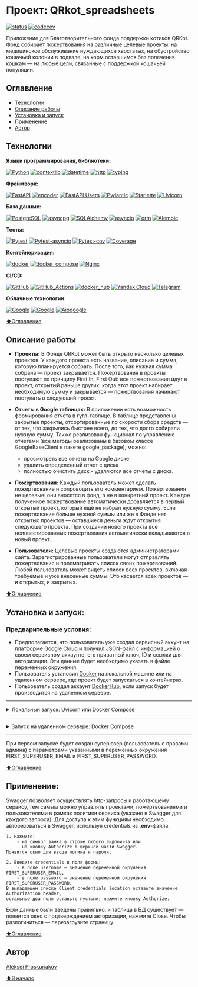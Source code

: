 # Проект: QRkot_spreadsheets
[![status](https://github.com/alexpro2022/QRkot_spreadsheets/actions/workflows/main.yml/badge.svg)](https://github.com/alexpro2022/QRkot_spreadsheets/actions)
[![codecov](https://codecov.io/gh/alexpro2022/QRkot_spreadsheets/branch/main/graph/badge.svg?token=Y2OZTRV4CP)](https://codecov.io/gh/alexpro2022/QRkot_spreadsheets)

Приложение для Благотворительного фонда поддержки котиков QRKot. 
Фонд собирает пожертвования на различные целевые проекты: на медицинское обслуживание нуждающихся хвостатых, на обустройство кошачьей колонии в подвале, на корм оставшимся без попечения кошкам — на любые цели, связанные с поддержкой кошачьей популяции.


## Оглавление
- [Технологии](#технологии)
- [Описание работы](#описание-работы)
- [Установка и запуск](#установка-и-запуск)
- [Применение](#применение)
- [Автор](#автор)


## Технологии


**Языки программирования, библиотеки:**

[![Python](https://img.shields.io/badge/python-3.7%20%7C%203.8%20%7C%203.9%20%7C%203.10%20%7C%203.11-blue?logo=python)](https://www.python.org/)
[![contextlib](https://img.shields.io/badge/-contextlib-464646?logo=Python)](https://docs.python.org/3/library/contextlib.html)
[![datetime](https://img.shields.io/badge/-datetime-464646?logo=Python)](https://docs.python.org/3/library/datetime.html)
[![http](https://img.shields.io/badge/-http-464646?logo=Python)](https://docs.python.org/3/library/http.html)
[![typing](https://img.shields.io/badge/-typing-464646?logo=Python)](https://docs.python.org/3/library/typing.html)


**Фреймворк:**

[![FastAPI](https://img.shields.io/badge/-FastAPI-464646?logo=fastapi)](https://fastapi.tiangolo.com/)
[![encoder](https://img.shields.io/badge/-FastAPI_encoder-464646?logo=fastapi)](https://fastapi.tiangolo.com/tutorial/encoder/)
[![FastAPI Users](https://img.shields.io/badge/-FastAPI_Users-464646?logo=fastapi)](https://fastapi-users.github.io/fastapi-users/10.4/)
[![Pydantic](https://img.shields.io/badge/-Pydantic-464646?logo=Pydantic)](https://docs.pydantic.dev/)
[![Starlette](https://img.shields.io/badge/-Starlette-464646?logo=Starlette)](https://pypi.org/project/starlette/)
[![Uvicorn](https://img.shields.io/badge/-Uvicorn-464646?logo=Uvicorn)](https://www.uvicorn.org/) 


**База данных:**

[![PostgreSQL](https://img.shields.io/badge/-PostgreSQL-464646?logo=PostgreSQL)](https://www.postgresql.org/)
[![asyncpg](https://img.shields.io/badge/-asyncpg-464646?logo=PostgreSQL)](https://pypi.org/project/asyncpg/)
[![SQLAlchemy](https://img.shields.io/badge/-SQLAlchemy-464646?logo=sqlalchemy)](https://www.sqlalchemy.org/)
[![asyncio](https://img.shields.io/badge/-asyncio-464646?logo=sqlalchemy)](https://docs.sqlalchemy.org/en/14/orm/extensions/asyncio.html)
[![orm](https://img.shields.io/badge/-orm-464646?logo=sqlalchemy)](https://docs.sqlalchemy.org/en/14/orm/quickstart.html)
[![Alembic](https://img.shields.io/badge/-Alembic-464646?logo=alembic)](https://alembic.sqlalchemy.org/en/latest/)


**Тесты:**

[![Pytest](https://img.shields.io/badge/-Pytest-464646?logo=Pytest)](https://docs.pytest.org/en/latest/)
[![Pytest-asyncio](https://img.shields.io/badge/-Pytest--asyncio-464646?logo=Pytest)](https://pypi.org/project/pytest-asyncio/)
[![Pytest-cov](https://img.shields.io/badge/-Pytest--cov-464646?logo=Pytest)](https://pytest-cov.readthedocs.io/en/latest/)
[![Coverage](https://img.shields.io/badge/-Coverage-464646?logo=Python)](https://coverage.readthedocs.io/en/latest/)


**Контейнеризация:**

[![docker](https://img.shields.io/badge/-Docker-464646?logo=docker)](https://www.docker.com/)
[![docker_compose](https://img.shields.io/badge/-Docker%20Compose-464646?logo=docker)](https://docs.docker.com/compose/)
[![Nginx](https://img.shields.io/badge/-NGINX-464646?logo=NGINX)](https://nginx.org/ru/)


**CI/CD:**

[![GitHub](https://img.shields.io/badge/-GitHub-464646?logo=GitHub)](https://docs.github.com/en)
[![GitHub_Actions](https://img.shields.io/badge/-GitHub_Actions-464646?logo=GitHub)](https://docs.github.com/en/actions)
[![docker_hub](https://img.shields.io/badge/-Docker_Hub-464646?logo=docker)](https://hub.docker.com/)
[![Yandex.Cloud](https://img.shields.io/badge/-Yandex.Cloud-464646?logo=Yandex)](https://cloud.yandex.ru/)
[![Telegram](https://img.shields.io/badge/-Telegram-464646?logo=Telegram)](https://core.telegram.org/api)


**Облачные технологии:**

[![Google](https://img.shields.io/badge/-Google_Cloud_Drive-464646?logo=google)](https://developers.google.com/drive)
[![Google](https://img.shields.io/badge/-Google_Cloud_Sheets-464646?logo=google)](https://developers.google.com/sheets)
[![Aiogoogle](https://img.shields.io/badge/-Aiogoogle-464646?logo=google)](https://aiogoogle.readthedocs.io/en/latest/)


[⬆️Оглавление](#оглавление)



## Описание работы
 - **Проекты:** 
В Фонде QRKot может быть открыто несколько целевых проектов. У каждого проекта есть название, описание и сумма, которую планируется собрать. После того, как нужная сумма собрана — проект закрывается.
Пожертвования в проекты поступают по принципу First In, First Out: все пожертвования идут в проект, открытый раньше других; когда этот проект набирает необходимую сумму и закрывается — пожертвования начинают поступать в следующий проект.

 - **Отчеты в Google таблицах:**
В приложении есть возможность формирования отчёта в гугл-таблице. В таблице представлены закрытые проекты, отсортированные по скорости сбора средств — от тех, что закрылись быстрее всего, до тех, что долго собирали нужную сумму. Также реализован функционал по управлению отчетами (все методы реализованы в базовом классе GoogleBaseClient в пакете google_package), можно:
    * просмотреть все отчеты на Google диске
    * удалить определенный отчет с диска
    * полностью очистить диск - удаляются все отчеты с диска.

 - **Пожертвования:** 
Каждый пользователь может сделать пожертвование и сопроводить его комментарием. Пожертвования не целевые: они вносятся в фонд, а не в конкретный проект. Каждое полученное пожертвование автоматически добавляется в первый открытый проект, который ещё не набрал нужную сумму. Если пожертвование больше нужной суммы или же в Фонде нет открытых проектов — оставшиеся деньги ждут открытия следующего проекта. При создании нового проекта все неинвестированные пожертвования автоматически вкладываются в новый проект.

 - **Пользователи:** 
Целевые проекты создаются администраторами сайта.
Зарегистрированные пользователи могут отправлять пожертвования и просматривать список своих пожертвований.
Любой пользователь может видеть список всех проектов, включая требуемые и уже внесенные суммы. Это касается всех проектов — и открытых, и закрытых.

[⬆️Оглавление](#оглавление)



## Установка и запуск:
### Предварительные условия:
 - Предполагается, что пользователь уже создал сервисный аккунт на платформе Google Cloud 
   и получил JSON-файл с информацией о своем сервисном аккаунте, его приватный ключ, ID и ссылки для авторизации.
   Эти данные будет необходимо указать в файле переменных окружения.
 - Пользователь установил [Docker](https://docs.docker.com/engine/install/) на локальной машине или на удаленном сервере, где проект будет запускаться в контейнерах.
 - Пользователь создал аккаунт [DockerHub](https://hub.docker.com/), если запуск будет производится на удаленном сервере.

<hr>
<details>
  <summary>Локальный запуск: Uvicorn или Docker Compose</summary> 

1. Клонируйте репозиторий с GitHub:
```
git clone git@github.com:alexpro2022/QRkot_spreadsheets.git
```

2. Перейдите в созданную директорию проекта:
```
cd QRkot_spreadsheets
```

3. Скопируйте содержимое файла **env_example** (при этом будет создан файл *.env*):
```
cp env_example .env
```

4. Откройте новый **.env**-файл, раскомментируйте нужный вам способ локального запуска (Uvicorn или Docker Compose) и введите остальные данные для переменных окружения.

<details>
  <summary>Локальный запуск: Uvicorn</summary>

5. Создайте и активируйте виртуальное окружение:
```
python -m venv venv
```
   * Если у вас Linux/macOS

    source venv/bin/activate

   * Если у вас windows

    source venv/Scripts/activate


6. Установите в виртуальное окружение все необходимые зависимости из файла **requirements.txt**:
```
python -m pip install --upgrade pip && pip install -r requirements.txt
```

7. В проекте уже инициализирована система миграций Alembic с настроенной автогенерацией имен внешних ключей моделей и создан файл первой миграции. Чтобы ее применить, необходимо выполнить команду:
```
alembic upgrade head
```
Будут созданы все таблицы из файла миграций.

8. Из корневой директории проекта выполните команду:

```
uvicorn app.main:app
```
Сервер uvicorn запустит приложение по адресу http://127.0.0.1:8000.
Администрирование приложения может быть осуществлено через Swagger доступный по адресу http://127.0.0.1:8000/docs (далее см. [Применение](#применение)).

9. Остановить uvicorn можно комбинацией клавиш Ctl-C.
</details>

<details>
  <summary>Локальный запуск: Docker Compose</summary>

5. Из корневой директории проекта выполните команду:

```
docker compose -f infra/docker-compose_local.yml up -d
```
Проект будет развернут в трех docker-контейнерах по адресу http://localhost.
Администрирование приложения может быть осуществлено через Swagger доступный по адресу http://localhost/docs (далее см. [Применение](#применение)).

6. Остановить docker можно командой из корневой директории проекта:

```
docker compose -f infra/docker-compose_local.yml down
```

</details>
</details>
<hr>
<details>
  <summary>Запуск на удаленном сервере: Docker Compose</summary>

1. Сделайте [форк](https://docs.github.com/en/get-started/quickstart/fork-a-repo) в свой репозиторий.

2. Создайте Actions.secrets согласно списку ниже (значения указаны для примера):

```
# Путь к директории на сервере, где будут размещаться служебные файлы проекта:
DEPLOY_DIR

# DockerHub credentials:
DOCKER_PASSWORD
DOCKER_USERNAME

# Данные сервера и ssh-подключения:
HOST
USER
SSH_KEY
PASSPHRASE

# Данные Телеграмма - chat_id, token
TELEGRAM_TO
TELEGRAM_TOKEN

# Данные БД postgres:
DATABASE_URL=postgresql+asyncpg://postgres:postgres@db:5432/postgres
POSTGRES_PASSWORD

SECRET=qwerty
FIRST_SUPERUSER_EMAIL=first@ya.ru
FIRST_SUPERUSER_PASSWORD=password

# Почтовый адрес вашего личного аккаунта Google:
EMAIL=

# Укажите данные для работы ваших Python-приложений с подключёнными Google API
# Эти данные передаются платформой (Google Cloud Platform) в json-файле 
# при создании ключа доступа к вашему сервисному аккаунту
TYPE=
PROJECT_ID=
PRIVATE_KEY_ID=
PRIVATE_KEY=
CLIENT_EMAIL=
CLIENT_ID=
AUTH_URI=
TOKEN_URI=
AUTH_PROVIDER_X509_CERT_URL=
CLIENT_X509_CERT_URL=
```

3. Запустите вручную workflow, чтобы автоматически развернуть проект в трех docker-контейнерах на удаленном сервере.

</details>
<hr>
При первом запуске будет создан суперюзер (пользователь с правами админа) с параметрами указанными в переменных окружения FIRST_SUPERUSER_EMAIL и FIRST_SUPERUSER_PASSWORD.

[⬆️Оглавление](#оглавление)



## Применение:
Swagger позволяет осуществлять http-запросы к работающему сервису, тем самым можно управлять проектами, пожертвованиями и пользователями в рамках политики сервиса (указано в Swagger для каждого запроса). 
Для доступа к этим функциям необходимо авторизоваться в Swagger, используя credentials из **.env**-файла:

    1. Нажмите:
        - на символ замка в строке любого эндпоинта или 
        - на кнопку Authorize в верхней части Swagger. 
    Появится окно для ввода логина и пароля.

    2. Введите credentials в поля формы: 
        - в поле username — значение переменной окружения FIRST_SUPERUSER_EMAIL, 
        - в поле password — значение переменной окружения FIRST_SUPERUSER_PASSWORD. 
    В выпадающем списке Client credentials location оставьте значение Authorization header, 
    остальные два поля оставьте пустыми; нажмите кнопку Authorize. 
Если данные были введены правильно, и таблица в БД существует — появится окно с подтверждением авторизации, нажмите Close.
Чтобы разлогиниться — перезагрузите страницу.

[⬆️Оглавление](#оглавление)


## Автор
[Aleksei Proskuriakov](https://github.com/alexpro2022)

[⬆️В начало](#Проект-QRkot_spreadsheets)

